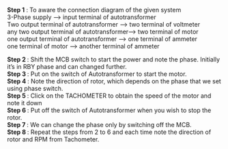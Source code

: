 <b>Step 1</b> : To aware the connection diagram of the given system <br>
         3-Phase supply --> input terminal of autotransformer<br>
         Two output terminal of autotransformer  --> two terminal of voltmeter <br>
         any two output terminal of autotransformer--> two terminal of motor <br>
         one output terminal of autotransformer --> one terminal of ammeter<br>
         one terminal of motor --> another terminal of ammeter<br>


<b>Step 2 </b>: Shift the MCB switch to start the power and note the phase. Initially it’s in RBY phase and  can changed further. <br>
<b>Step 3 </b>: Put on the switch of Autotransformer to start the motor.<br>
<b>Step 4 </b>: Note the direction of rotor, which depends on the phase that we set using phase switch.<br>
<b>Step 5 </b>: Click on the TACHOMETER to obtain the speed of the motor and note it down<br>
<b>Step 6 </b> : Put off the switch of Autotransformer when you wish to stop the rotor.<br>
<b>Step 7 </b>: We can change the phase only by switching off the MCB.<br>
<b>Step 8 </b>: Repeat the steps from 2 to 6 and each time note the direction of rotor and RPM from Tachometer.<br>
